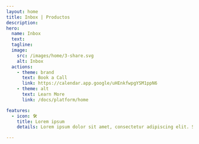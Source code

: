 ```yaml
---
layout: home
title: Inbox | Productos
description:
hero:
  name: Inbox
  text:
  tagline:
  image:
    src: /images/home/3-share.svg
    alt: Inbox
  actions:
    - theme: brand
      text: Book a Call
      link: https://calendar.app.google/uHEnkfwpgYSM1ppN6
    - theme: alt
      text: Learn More
      link: /docs/platform/home

features:
  - icon: 🛠️
    title: Lorem ipsum
    details: Lorem ipsum dolor sit amet, consectetur adipiscing elit. Sed neque elit, tristique quis tempus id, ultrices in ligula. Nam vel justo cursus, faucibus lorem eget, egestas eros.

---
```


<script setup>
import BannerCta from '@theme/components/banners/BannerCta.vue'
import Footer from '@theme/components/Footer.vue'
import locale from '@theme/../../locales/es'
</script>

<section class="mt-32">
  <BannerCta v-bind="locale.home.sectionBannerCta" />

  <!-- <NewsLetter /> -->

  <Footer v-bind="locale.footer" />
</section>


